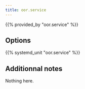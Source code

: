 ```yaml
---
title: oor.service
---
```


{{% provided_by "oor.service" %}}

## Options

{{% systemd_unit "oor.service" %}}

## Additionnal notes

Nothing here.